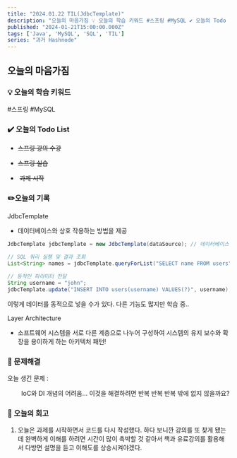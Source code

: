 ```yaml
---
title: "2024.01.22 TIL(JdbcTemplate)"
description: "오늘의 마음가짐 💡 오늘의 학습 키워드 #스프링 #MySQL ✔️ 오늘의 Todo List 스프링 강의 수강 스프링 실습 과제 시작 ✏️오늘의 기록 JdbcTemplate 데이터베이스와 상호 작용하는 방법을 제공 JdbcTemplate jdbcTemplate = new JdbcTemplate(dataSource); // 데이터베이스 연결 설정 // SQL 쿼리 실행 및 결과 조회 List<String> names = jdbcTe..."
published: "2024-01-21T15:00:00.000Z"
tags: ['Java', 'MySQL', 'SQL', 'TIL']
series: "과거 Hashnode"
---
```


## 오늘의 마음가짐

### 💡 오늘의 학습 키워드

#스프링 #MySQL

### ✔️ 오늘의 Todo List

* <s>스프링 강의 수강</s>
    
* <s>스프링 실습</s>
    
*  <s>과제 시작</s>
    

### ✏️오늘의 기록

JdbcTemplate

* 데이터베이스와 상호 작용하는 방법을 제공
    

```java
JdbcTemplate jdbcTemplate = new JdbcTemplate(dataSource); // 데이터베이스 연결 설정

// SQL 쿼리 실행 및 결과 조회
List<String> names = jdbcTemplate.queryForList("SELECT name FROM users", String.class);

// 동적인 파라미터 전달
String username = "john";
jdbcTemplate.update("INSERT INTO users(username) VALUES(?)", username);
```

이렇게 데이터를 동적으로 넣을 수가 있다. 다른 기능도 많지만 학습 중..

Layer Architecture

* 소프트웨어 시스템을 서로 다른 계층으로 나누어 구성하여 시스템의 유지 보수와 확장을 용이하게 하는 아키텍처 패턴!
    

### 👊 문제해결

오늘 생긴 문제 :

        IoC와 DI 개념의 어려움... 이것을 해결하려면 반복 반복 반복 밖에 없지 않을까요?

### 🤔 오늘의 회고

1. 오늘은 과제를 시작하면서 코드를 다시 작성했다. 하다 보니깐 강의를 또 찾게 됐는데 완벽하게 이해를 하려면 시간이 많이 촉박할 것 같아서 책과 유료강의를 활용해서 다방면 설명을 듣고 이해도를 상승시켜야겠다.